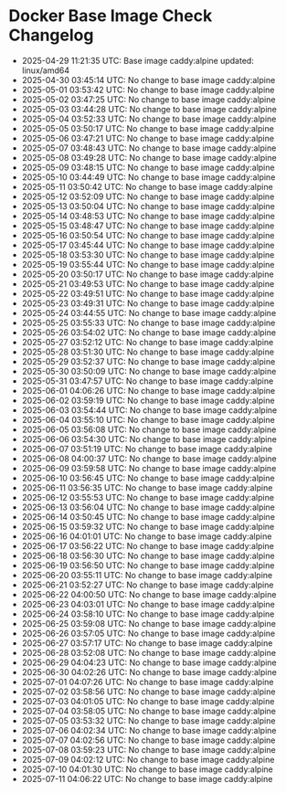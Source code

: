 # Docker Base Image Check Changelog

* 2025-04-29 11:21:35 UTC: Base image caddy:alpine updated: linux/amd64
* 2025-04-30 03:45:14 UTC: No change to base image caddy:alpine
* 2025-05-01 03:53:42 UTC: No change to base image caddy:alpine
* 2025-05-02 03:47:25 UTC: No change to base image caddy:alpine
* 2025-05-03 03:44:28 UTC: No change to base image caddy:alpine
* 2025-05-04 03:52:33 UTC: No change to base image caddy:alpine
* 2025-05-05 03:50:17 UTC: No change to base image caddy:alpine
* 2025-05-06 03:47:21 UTC: No change to base image caddy:alpine
* 2025-05-07 03:48:43 UTC: No change to base image caddy:alpine
* 2025-05-08 03:49:28 UTC: No change to base image caddy:alpine
* 2025-05-09 03:48:15 UTC: No change to base image caddy:alpine
* 2025-05-10 03:44:49 UTC: No change to base image caddy:alpine
* 2025-05-11 03:50:42 UTC: No change to base image caddy:alpine
* 2025-05-12 03:52:09 UTC: No change to base image caddy:alpine
* 2025-05-13 03:50:04 UTC: No change to base image caddy:alpine
* 2025-05-14 03:48:53 UTC: No change to base image caddy:alpine
* 2025-05-15 03:48:47 UTC: No change to base image caddy:alpine
* 2025-05-16 03:50:54 UTC: No change to base image caddy:alpine
* 2025-05-17 03:45:44 UTC: No change to base image caddy:alpine
* 2025-05-18 03:53:30 UTC: No change to base image caddy:alpine
* 2025-05-19 03:55:44 UTC: No change to base image caddy:alpine
* 2025-05-20 03:50:17 UTC: No change to base image caddy:alpine
* 2025-05-21 03:49:53 UTC: No change to base image caddy:alpine
* 2025-05-22 03:49:51 UTC: No change to base image caddy:alpine
* 2025-05-23 03:49:31 UTC: No change to base image caddy:alpine
* 2025-05-24 03:44:55 UTC: No change to base image caddy:alpine
* 2025-05-25 03:55:33 UTC: No change to base image caddy:alpine
* 2025-05-26 03:54:02 UTC: No change to base image caddy:alpine
* 2025-05-27 03:52:12 UTC: No change to base image caddy:alpine
* 2025-05-28 03:51:30 UTC: No change to base image caddy:alpine
* 2025-05-29 03:52:37 UTC: No change to base image caddy:alpine
* 2025-05-30 03:50:09 UTC: No change to base image caddy:alpine
* 2025-05-31 03:47:57 UTC: No change to base image caddy:alpine
* 2025-06-01 04:06:26 UTC: No change to base image caddy:alpine
* 2025-06-02 03:59:19 UTC: No change to base image caddy:alpine
* 2025-06-03 03:54:44 UTC: No change to base image caddy:alpine
* 2025-06-04 03:55:10 UTC: No change to base image caddy:alpine
* 2025-06-05 03:56:08 UTC: No change to base image caddy:alpine
* 2025-06-06 03:54:30 UTC: No change to base image caddy:alpine
* 2025-06-07 03:51:19 UTC: No change to base image caddy:alpine
* 2025-06-08 04:00:37 UTC: No change to base image caddy:alpine
* 2025-06-09 03:59:58 UTC: No change to base image caddy:alpine
* 2025-06-10 03:56:45 UTC: No change to base image caddy:alpine
* 2025-06-11 03:56:35 UTC: No change to base image caddy:alpine
* 2025-06-12 03:55:53 UTC: No change to base image caddy:alpine
* 2025-06-13 03:56:04 UTC: No change to base image caddy:alpine
* 2025-06-14 03:50:45 UTC: No change to base image caddy:alpine
* 2025-06-15 03:59:32 UTC: No change to base image caddy:alpine
* 2025-06-16 04:01:01 UTC: No change to base image caddy:alpine
* 2025-06-17 03:56:22 UTC: No change to base image caddy:alpine
* 2025-06-18 03:56:30 UTC: No change to base image caddy:alpine
* 2025-06-19 03:56:50 UTC: No change to base image caddy:alpine
* 2025-06-20 03:55:11 UTC: No change to base image caddy:alpine
* 2025-06-21 03:52:27 UTC: No change to base image caddy:alpine
* 2025-06-22 04:00:50 UTC: No change to base image caddy:alpine
* 2025-06-23 04:03:01 UTC: No change to base image caddy:alpine
* 2025-06-24 03:58:10 UTC: No change to base image caddy:alpine
* 2025-06-25 03:59:08 UTC: No change to base image caddy:alpine
* 2025-06-26 03:57:05 UTC: No change to base image caddy:alpine
* 2025-06-27 03:57:17 UTC: No change to base image caddy:alpine
* 2025-06-28 03:52:08 UTC: No change to base image caddy:alpine
* 2025-06-29 04:04:23 UTC: No change to base image caddy:alpine
* 2025-06-30 04:02:26 UTC: No change to base image caddy:alpine
* 2025-07-01 04:07:26 UTC: No change to base image caddy:alpine
* 2025-07-02 03:58:56 UTC: No change to base image caddy:alpine
* 2025-07-03 04:01:05 UTC: No change to base image caddy:alpine
* 2025-07-04 03:58:05 UTC: No change to base image caddy:alpine
* 2025-07-05 03:53:32 UTC: No change to base image caddy:alpine
* 2025-07-06 04:02:34 UTC: No change to base image caddy:alpine
* 2025-07-07 04:02:56 UTC: No change to base image caddy:alpine
* 2025-07-08 03:59:23 UTC: No change to base image caddy:alpine
* 2025-07-09 04:02:12 UTC: No change to base image caddy:alpine
* 2025-07-10 04:01:30 UTC: No change to base image caddy:alpine
* 2025-07-11 04:06:22 UTC: No change to base image caddy:alpine
